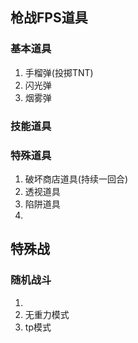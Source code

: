 ## 枪战FPS道具

### 基本道具

1. 手榴弹(投掷TNT)
2. 闪光弹
3. 烟雾弹

### 技能道具



### 特殊道具

1. 破坏商店道具(持续一回合)
2. 透视道具
3. 陷阱道具
4. 

## 特殊战

### 随机战斗

1. 
2. 无重力模式
3. tp模式